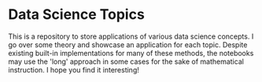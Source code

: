 # Data Science Topics
This is a repository to store applications of various data science concepts. I go over some theory and showcase an application for each topic. Despite existing built-in implementations for many of these methods, the notebooks may use the 'long' approach in some cases for the sake of mathematical instruction. I hope you find it interesting!

